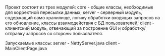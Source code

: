 Проект состоит из трех модулей:
core - общие классы, необходимые для корректной пересылки данных;
server - серверный модуль, содержащий само хранилище, логику обработки входящих запросов на его обновление, классы взаимодействия с БД пользователей;
client - клиентский модуль, отвечающий за построение GUI и обработку/отправку запросов со стороны пользователя.

Запускаемые классы:
server - NettyServer.java
client - MainClientPage.java